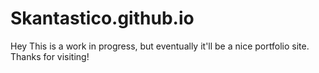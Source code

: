 # Skantastico.github.io

Hey This is a work in progress, but eventually it'll be a nice portfolio site.  Thanks for visiting!
